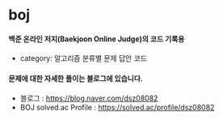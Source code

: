 # boj
#### 백준 온라인 저지(Baekjoon Online Judge)의 코드 기록용
- category: 알고리즘 분류별 문제 답안 코드

#### 문제에 대한 자세한 풀이는 블로그에 있습니다.
- 블로그 : https://blog.naver.com/dsz08082
- BOJ solved.ac Profile : https://solved.ac/profile/dsz08082